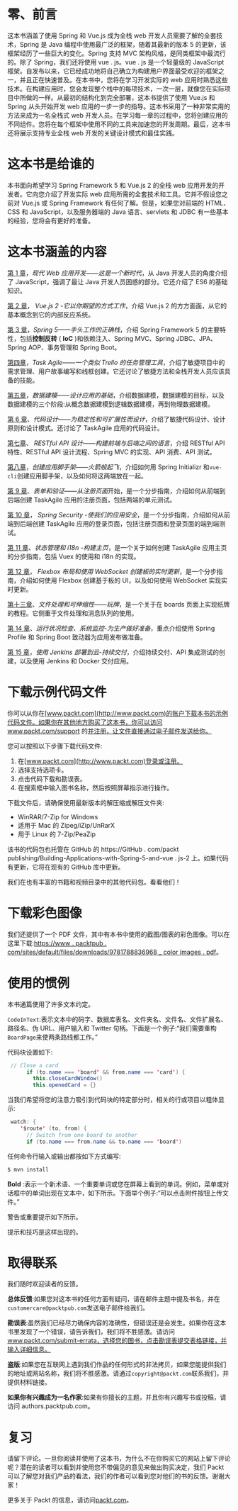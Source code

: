 # 零、前言

这本书涵盖了使用 Spring 和 Vue.js 成为全栈 web 开发人员需要了解的全套技术，Spring 是 Java 编程中使用最广泛的框架，随着其最新的版本 5 的更新，该框架经历了一些巨大的变化。Spring 支持 MVC 架构风格，是同类框架中最流行的。除了 Spring，我们还将使用 vue . js。vue . js 是一个轻量级的 JavaScript 框架。自发布以来，它已经成功地将自己确立为构建用户界面最受欢迎的框架之一，并且正在快速普及。在本书中，您将在学习开发实际的 web 应用时熟悉这些技术。在构建应用时，您会发现整个栈中的每项技术，一次一层，就像您在实际项目中所做的一样。从最初的结构化到完全部署，这本书提供了使用 Vue.js 和 Spring 从头开始开发 web 应用的一步一步的指导。这本书采用了一种非常实用的方法来成为一名全栈式 web 开发人员。在学习每一章的过程中，您将创建应用的不同组件。您将在每个框架中使用不同的工具来加速您的开发周期。最后，这本书还将展示支持专业全栈 web 开发的关键设计模式和最佳实践。

# 这本书是给谁的

本书面向希望学习 Spring Framework 5 和 Vue.js 2 的全栈 web 应用开发的开发者。它向您介绍了开发实际 web 应用所需的全套技术和工具。它并不假设您之前对 Vue.js 或 Spring Framework 有任何了解。但是，如果您对前端的 HTML、CSS 和 JavaScript，以及服务器端的 Java 语言、servlets 和 JDBC 有一些基本的经验，您将会有更好的准备。

# 这本书涵盖的内容

[第 1 章](01.html)，*现代 Web 应用开发——这是一个新时代*，从 Java 开发人员的角度介绍了 JavaScript，强调了最让 Java 开发人员困惑的部分。它还介绍了 ES6 的基础知识。

[第 2 章](02.html)， *Vue.js 2 -它以你期望的方式工作*，介绍 Vue.js 2 的方方面面，从它的基本概念到它的内部反应系统。

[第 3 章](03.html)，*Spring 5——手头工作的正确栈*，介绍 Spring Framework 5 的主要特性，包括**控制反转** ( **IoC** )和依赖注入、Spring MVC、Spring JDBC、JPA、Spring AOP、事务管理和 Spring Boot。

[第四章](04.html)，*Task Agile——一个类似 Trello 的任务管理工具*，介绍了敏捷项目中的需求管理、用户故事编写和线框创建。它还讨论了敏捷方法和全栈开发人员应该具备的技能。

[第五章](05.html)，*数据建模——设计应用的基础*，介绍数据建模，数据建模的目标，以及数据建模的三个阶段:从概念数据建模到逻辑数据建模，再到物理数据建模。

[第 6 章](05.html)、*代码设计——为稳定性和可扩展性而设计*，介绍了敏捷代码设计、设计原则和设计模式。还讨论了 TaskAgile 应用的代码设计。

[第七章](07.html)、 *RESTful API 设计——构建前端与后端之间的语言*，介绍 RESTful API 特性、RESTful API 设计流程、Spring MVC 的实现、API 消费、API 测试。

[第八章](08.html)，*创建应用脚手架——火箭般起飞*，介绍如何用 Spring Initializr 和`vue-cli`创建应用脚手架，以及如何将这两端放在一起。

[第 9 章](09.html)、*表单和验证——从注册页面*开始，是一个分步指南，介绍如何从前端到后端创建 TaskAgile 应用的注册页面，包括两端的单元测试。

[第 10 章](10.html)， *Spring Security -使我们的应用安全*，是一个分步指南，介绍如何从前端到后端创建 TaskAgile 应用的登录页面，包括注册页面和登录页面的端到端测试。

[第 11 章](11.html)、*状态管理和 i18n -构建主页*，是一个关于如何创建 TaskAgile 应用主页的分步指南，包括 Vuex 的使用和 i18n 的实现。

[第 12 章](11.html)， *Flexbox 布局和使用 WebSocket 创建板的实时更新*，是一个分步指南，介绍如何使用 Flexbox 创建基于板的 UI，以及如何使用 WebSocket 实现实时更新。

[第十三章](12.html)、*文件处理和可伸缩性——玩牌*，是一个关于在 boards 页面上实现纸牌的教程。它侧重于文件处理和消息队列的使用。

[第 14 章](13.html)、*运行状况检查、系统监控-为生产做好准备*，重点介绍使用 Spring Profile 和 Spring Boot 致动器为应用发布做准备。

[第 15 章](14.html)，*使用 Jenkins 部署到云-持续交付*，介绍持续交付、API 集成测试的创建，以及使用 Jenkins 和 Docker 交付应用。

# 下载示例代码文件

你可以从你在[www.packt.com](http://www.packt.com)的账户下载本书的示例代码文件。如果你在其他地方购买了这本书，你可以访问 www.packt.com/support 的[并注册，让文件直接通过电子邮件发送给你。](http://www.packt.com/support)

您可以按照以下步骤下载代码文件:

1.  在[www.packt.com](http://www.packt.com)登录或注册。
2.  选择支持选项卡。
3.  点击代码下载和勘误表。
4.  在搜索框中输入图书名称，然后按照屏幕指示进行操作。

下载文件后，请确保使用最新版本的解压缩或解压文件夹:

*   WinRAR/7-Zip for Windows
*   适用于 Mac 的 Zipeg/iZip/UnRarX
*   用于 Linux 的 7-Zip/PeaZip

该书的代码包也托管在 GitHub 的 https://GitHub . com/packt publishing/Building-Applications-with-Spring-5-and-vue . js-2 上。如果代码有更新，它将在现有的 GitHub 库中更新。

我们在也有丰富的书籍和视频目录中的其他代码包。看看他们！

# 下载彩色图像

我们还提供了一个 PDF 文件，其中有本书中使用的截图/图表的彩色图像。可以在这里下载:[https://www . packtpub . com/sites/default/files/downloads/9781788836968 _ color images . pdf](https://www.packtpub.com/sites/default/files/downloads/9781788836968_ColorImages.pdf)。

# 使用的惯例

本书通篇使用了许多文本约定。

`CodeInText`:表示文本中的码字、数据库表名、文件夹名、文件名、文件扩展名、路径名、伪 URL、用户输入和 Twitter 句柄。下面是一个例子:“我们需要重构`BoardPage`来使两条路线都工作。”

代码块设置如下:

```java
 // Close a card
      if (to.name === 'board' && from.name === 'card') {
        this.closeCardWindow()
        this.openedCard = {}
```

当我们希望将您的注意力吸引到代码块的特定部分时，相关的行或项目以粗体显示:

```java
 watch: {
    '$route' (to, from) {
      // Switch from one board to another
      if (to.name === from.name && to.name === 'board')
```

任何命令行输入或输出都按如下方式编写:

```java
$ mvn install
```

**Bold** :表示一个新术语、一个重要单词或您在屏幕上看到的单词。例如，菜单或对话框中的单词出现在文本中，如下所示。下面举个例子:“可以点击附件按钮上传文件。”

警告或重要提示如下所示。

提示和技巧是这样出现的。

# 取得联系

我们随时欢迎读者的反馈。

**总体反馈**:如果您对这本书的任何方面有疑问，请在邮件主题中提及书名，并在`customercare@packtpub.com`发送电子邮件给我们。

**勘误表**:虽然我们已经尽力确保内容的准确性，但错误还是会发生。如果你在这本书里发现了一个错误，请告诉我们，我们将不胜感激。请访问 www.packt.com/submit-errata，选择您的图书，点击勘误表提交表格链接，并输入详细信息。

**盗版**:如果您在互联网上遇到我们作品的任何形式的非法拷贝，如果您能提供我们的地址或网站名称，我们将不胜感激。请通过`copyright@packt.com`联系我们，并提供材料链接。

**如果你有兴趣成为一名作家**:如果有你擅长的主题，并且你有兴趣写书或投稿，请访问 authors.packtpub.com。

# 复习

请留下评论。一旦你阅读并使用了这本书，为什么不在你购买它的网站上留下评论呢？潜在的读者可以看到并使用您不带偏见的意见来做出购买决定，我们 Packt 可以了解您对我们产品的看法，我们的作者可以看到您对他们的书的反馈。谢谢大家！

更多关于 Packt 的信息，请访问[packt.com](http://www.packt.com/)。